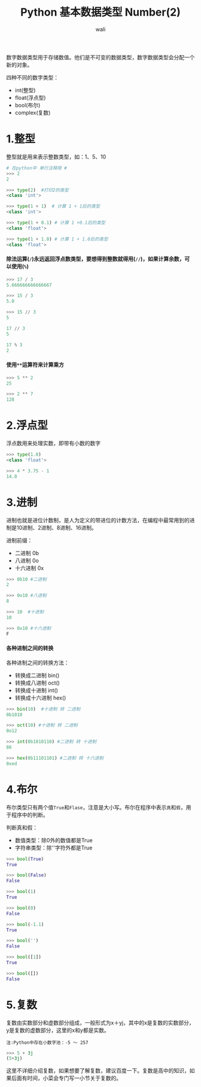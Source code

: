 ﻿---
layout: post
title: Python 基本数据类型 Number(2)  #标题
tagline: Python 教程
category: python      #分类
author: wali    #作者
tag: Python     #标签
ghurl:        #github url
ghurl_zip:   #github zip下载
comments: true

post_nav: ["1.整型","2.浮点型","3.进制","4.布尔","5.复数"]
group_tag: python3.7 教程
---

数字数据类型用于存储数值。他们是不可变的数据类型，数字数据类型会分配一个新的对象。

四种不同的数字类型：

- int(整型)
- float(浮点型)
- bool(布尔)
- complex(复数)

# 1.整型

整型就是用来表示整数类型，如：1、5、10

```python
# 在python中 单行注释用 #
>>> 2
2

>>> type(2)  #打印2的类型
<class 'int'>

>>> type(1 + 1)  # 计算 1 + 1后的类型
<class 'int'>

>>> type(1 + 0.1) # 计算 1 +0.1后的类型
<class 'float'>

>>> type(1 + 1.0) # 计算 1 + 1.0后的类型
<class 'float'>
```

#### 除法运算(`/`)永远返回浮点数类型，要想得到整数就得用(`//`)，如果计算余数，可以使用(`%`)

```python
>>> 17 / 3
5.666666666666667

>>> 15 / 3
5.0

>>> 15 // 3
5

17 // 3
5

17 % 3
2
```

#### 使用`**`运算符来计算乘方

```python
>>> 5 ** 2
25

>>> 2 ** 7
128
```

# 2.浮点型

浮点数用来处理实数，即带有小数的数字

```python
>>> type(1.0)
<class 'float'>

>>> 4 * 3.75 - 1
14.0
```

# 3.进制

进制也就是进位计数制，是人为定义的带进位的计数方法，在编程中最常用到的进制是10进制、2进制、8进制、16进制。

进制前缀：
- 二进制 0b
- 八进制 0o
- 十六进制 0x

```python
>>> 0b10 #二进制
2

>>> 0o10 #八进制
8

>>> 10  #十进制
10

>>> 0x10 #十六进制
F
```

#### 各种进制之间的转换

各种进制之间的转换方法：
- 转换成二进制 bin()
- 转换成八进制 oct()
- 转换成十进制 int()
- 转换成十六进制 hex()

```python
>>> bin(10)  #十进制 转 二进制
0b1010

>>> oct(10) #十进制 转 二进制
0o12

>>> int(0b1010110) #二进制 转 十进制
86

>>> hex(0b11101101) #二进制 转 十六进制
0xed
```

# 4.布尔

布尔类型只有两个值`True`和`Flase`，注意是大小写。布尔在程序中表示`真`和`假`，用于程序中的判断。

判断真和假：
- 数值类型：除0外的数值都是True
- 字符串类型：除''字符外都是True

```python
>>> bool(True)
True

>>> bool(False)
False

>>> bool(1)
True

>>> bool(0)
False

>>> bool(-1.1)
True

>>> bool('')
False

>>> bool([1])
True

>>> bool([])
False
```

# 5.复数

复数由实数部分和虚数部分组成，一般形式为x＋yj，其中的x是复数的实数部分，y是复数的虚数部分，这里的x和y都是实数。

`注:Python中存在小数字池：-5 ～ 257`

```python
>>> 5 + 3j
(5+3j)
```

这里不详细介绍复数，如果想要了解复数，建议百度一下。复数是高中的知识，如果后面有时间，小菜会专门写一小节关于复数的。